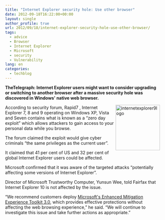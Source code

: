```yaml
---
title: "Internet Explorer security hole: Use other browser"
date: 2012-09-18T16:22:00+00:00
layout: single
author_profile: true
url: 2012/09/18/internet-explorer-security-hole-use-other-browser/
tags:
  - advice
  - Browser
  - Internet Explorer
  - Microsoft
  - security
  - Vulnerability
lang: en
categories: 
  - techblog
---
```

**TheTelegraph: Internet Explorer users might want to consider upgrading or switching to another browser after a massive security hole was discovered in Windows' native web browser.** 

<a href="http://lh3.ggpht.com/-0Bv3ALH0CoQ/UFiYtKVSU0I/AAAAAAAAHc8/1JyUQDPOw20/s1600-h/internetexplorer9logo%25255B3%25255D.png" target="_blank"><img title="internetexplorer9logo" border="0" alt="internetexplorer9logo" align="right" src="http://lh4.ggpht.com/-nXjmf0lXvVI/UFiYvRj-pOI/AAAAAAAAHdE/0J0YOZBFd4Y/internetexplorer9logo_thumb%25255B1%25255D.png?imgmax=800" width="144" height="148" /></a>According to security forum, Rapid7 , Internet Explorer 7, 8 and 9 operating on Windows XP, Vista and Seven contains what is known as a “zero day exploit” which allows attackers to gain access to your personal data while you browse. 

The forum claimed the exploit would give cyber criminals “the same privileges as the current user”. 

It claimed that 41 per cent of US and 32 per cent of global Internet Explorer users could be affected. 

Microsoft confirmed that it was aware of the targeted attacks “potentially affecting some versions of Internet Explorer”. 

Director of Microsoft Trustworthy Computer, Yunsun Wee, told Fairfax that Internet Explorer 10 is not affected by the issue. 

“We recommend customers deploy <a href="http://www.microsoft.com/en-us/download/details.aspx?id=29851" target="_blank">Microsoft's Enhanced Mitigation Experience Toolkit 3.0</a>, which provides effective protections without affecting the web browsing experience,” he said. “We will continue to investigate this issue and take further actions as appropriate.”